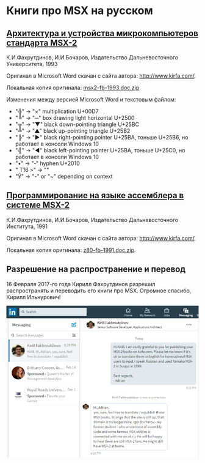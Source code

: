 ﻿Книги про MSX на русском
========================


## [Архитектура и устройства микрокомпьютеров стандарта MSX-2](msx2-fb-1993-ru.md)

К.И.Фахрутдинов, И.И.Бочаров, Издательство Дальневосточного Университета, 1993

Оригинал в Microsoft Word скачан с сайта автора: <http://www.kirfa.com/>.

Локальная копия оригинала: [msx2-fb-1993.doc.zip](original/msx2-fb-1993.doc.zip).

Изменения между версией Microsoft Word и текстовым файлом:

- "╬" -> "×" multiplication U+00D7
- "╚" -> "─" box drawing light horizontal U+2500
- "╦" -> "▼" black down-pointing triangle U+25BC
- "╩" -> "▲" black up-pointing triangle U+25B2
- "╠" -> "►" black right-pointing pointer U+25BA, тоньше U+25B6, но работает в консоли Windows 10
- "╣" -> "◄" black left-pointing pointer U+25BA, тоньше U+25C0, но работает в консоли Windows 10
- "•" -> "‐" hyphen U+2010
- " T16 >" -> ""
- "Ў" -> "-" or "~" depending on context


## [Программирование на языке ассемблера в системе MSX-2](z80-fb-1991-ru.md)

К.И.Фахрутдинов, И.И.Бочаров, Издательство Дальневосточного Института, 1991

Оригинал в Microsoft Word скачан с сайта автора: <http://www.kirfa.com/>.

Локальная копия оригинала: [z80-fb-1991.doc.zip](original/z80-fb-1991.doc.zip).


## Разрешение на распространение и перевод

16 Февраля 2017-го года Кирилл Фахрутдинов разрешил распространять и переводить его книги про MSX.
Огромное спасибо, Кирилл Ильнурович!

![Kirill Fakhroutdinov permission](kirill-fakhroutdinov-permission.png)
